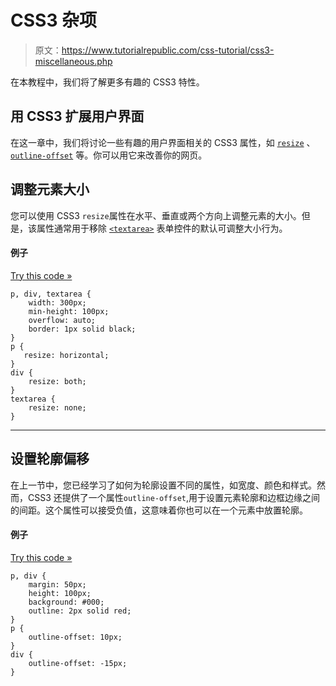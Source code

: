 # CSS3 杂项

> 原文：<https://www.tutorialrepublic.com/css-tutorial/css3-miscellaneous.php>

在本教程中，我们将了解更多有趣的 CSS3 特性。

## 用 CSS3 扩展用户界面

在这一章中，我们将讨论一些有趣的用户界面相关的 CSS3 属性，如 [`resize`](../css-reference/css3-resize-property.php) 、 [`outline-offset`](../css-reference/css3-outline-offset-property.php) 等。你可以用它来改善你的网页。

## 调整元素大小

您可以使用 CSS3 `resize`属性在水平、垂直或两个方向上调整元素的大小。但是，该属性通常用于移除 [`<textarea>`](../html-reference/html-textarea-tag.php) 表单控件的默认可调整大小行为。

#### 例子

[Try this code »](../codelab.php?topic=css3&file=resize-width-and-height-of-an-element "Try this code using online Editor")

```
p, div, textarea {
    width: 300px;
    min-height: 100px;
    overflow: auto;
    border: 1px solid black;
}
p {
   resize: horizontal; 
}
div {
    resize: both;
}
textarea {
    resize: none;
}
```

* * *

## 设置轮廓偏移

在上一节中，您已经学习了如何为轮廓设置不同的属性，如宽度、颜色和样式。然而，CSS3 还提供了一个属性`outline-offset`,用于设置元素轮廓和边框边缘之间的间距。这个属性可以接受负值，这意味着你也可以在一个元素中放置轮廓。

#### 例子

[Try this code »](../codelab.php?topic=css3&file=move-outline-outside-and-inside-of-an-element "Try this code using online Editor")

```
p, div {
    margin: 50px;
    height: 100px;
    background: #000;
    outline: 2px solid red;
}
p {
    outline-offset: 10px;
}
div {
    outline-offset: -15px;
}
```
